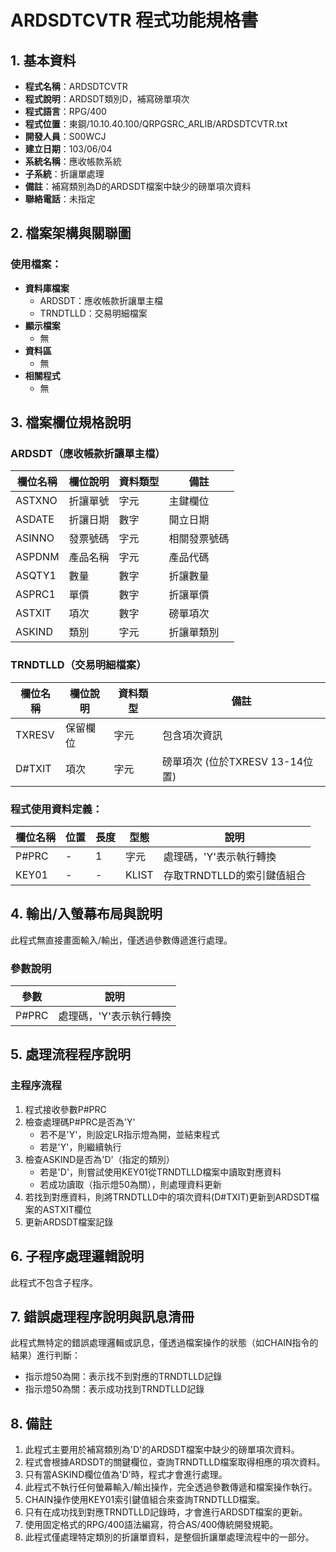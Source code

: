 # ARDSDTCVTR 程式功能規格書

## 1. 基本資料
- **程式名稱**：ARDSDTCVTR
- **程式說明**：ARDSDT類別D，補寫磅單項次
- **程式語言**：RPG/400
- **程式位置**：東鋼/10.10.40.100/QRPGSRC_ARLIB/ARDSDTCVTR.txt
- **開發人員**：S00WCJ
- **建立日期**：103/06/04
- **系統名稱**：應收帳款系統
- **子系統**：折讓單處理
- **備註**：補寫類別為D的ARDSDT檔案中缺少的磅單項次資料
- **聯絡電話**：未指定

## 2. 檔案架構與關聯圖
### 使用檔案：
- **資料庫檔案**
  - ARDSDT：應收帳款折讓單主檔
  - TRNDTLLD：交易明細檔案
- **顯示檔案**
  - 無
- **資料區**
  - 無
- **相關程式**
  - 無

## 3. 檔案欄位規格說明

### ARDSDT（應收帳款折讓單主檔）
| 欄位名稱 | 欄位說明 | 資料類型 | 備註 |
|---------|---------|---------|------|
| ASTXNO | 折讓單號 | 字元 | 主鍵欄位 |
| ASDATE | 折讓日期 | 數字 | 開立日期 |
| ASINNO | 發票號碼 | 字元 | 相關發票號碼 |
| ASPDNM | 產品名稱 | 字元 | 產品代碼 |
| ASQTY1 | 數量 | 數字 | 折讓數量 |
| ASPRC1 | 單價 | 數字 | 折讓單價 |
| ASTXIT | 項次 | 數字 | 磅單項次 |
| ASKIND | 類別 | 字元 | 折讓單類別 |

### TRNDTLLD（交易明細檔案）
| 欄位名稱 | 欄位說明 | 資料類型 | 備註 |
|---------|---------|---------|------|
| TXRESV | 保留欄位 | 字元 | 包含項次資訊 |
| D#TXIT | 項次 | 字元 | 磅單項次 (位於TXRESV 13-14位置) |

### 程式使用資料定義：
| 欄位名稱 | 位置 | 長度 | 型態 | 說明 |
|---------|------|------|------|------|
| P#PRC | - | 1 | 字元 | 處理碼，'Y'表示執行轉換 |
| KEY01 | - | - | KLIST | 存取TRNDTLLD的索引鍵值組合 |

## 4. 輸出/入螢幕布局與說明
此程式無直接畫面輸入/輸出，僅透過參數傳遞進行處理。

### 參數說明
| 參數 | 說明 |
|-----|------|
| P#PRC | 處理碼，'Y'表示執行轉換 |

## 5. 處理流程程序說明

### 主程序流程
1. 程式接收參數P#PRC
2. 檢查處理碼P#PRC是否為'Y'
   - 若不是'Y'，則設定LR指示燈為開，並結束程式
   - 若是'Y'，則繼續執行
3. 檢查ASKIND是否為'D'（指定的類別）
   - 若是'D'，則嘗試使用KEY01從TRNDTLLD檔案中讀取對應資料
   - 若成功讀取（指示燈50為關），則處理資料更新
4. 若找到對應資料，則將TRNDTLLD中的項次資料(D#TXIT)更新到ARDSDT檔案的ASTXIT欄位
5. 更新ARDSDT檔案記錄

## 6. 子程序處理邏輯說明
此程式不包含子程序。

## 7. 錯誤處理程序說明與訊息清冊
此程式無特定的錯誤處理邏輯或訊息，僅透過檔案操作的狀態（如CHAIN指令的結果）進行判斷：
- 指示燈50為開：表示找不到對應的TRNDTLLD記錄
- 指示燈50為關：表示成功找到TRNDTLLD記錄

## 8. 備註

1. 此程式主要用於補寫類別為'D'的ARDSDT檔案中缺少的磅單項次資料。
2. 程式會根據ARDSDT的關鍵欄位，查詢TRNDTLLD檔案取得相應的項次資料。
3. 只有當ASKIND欄位值為'D'時，程式才會進行處理。
4. 此程式不執行任何螢幕輸入/輸出操作，完全透過參數傳遞和檔案操作執行。
5. CHAIN操作使用KEY01索引鍵值組合來查詢TRNDTLLD檔案。
6. 只有在成功找到對應TRNDTLLD記錄時，才會進行ARDSDT檔案的更新。
7. 使用固定格式的RPG/400語法編寫，符合AS/400傳統開發規範。
8. 此程式僅處理特定類別的折讓單資料，是整個折讓單處理流程中的一部分。 